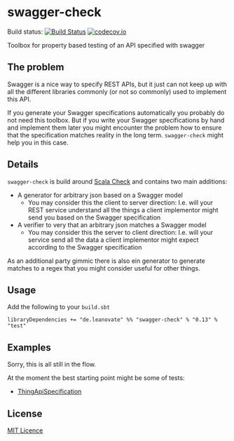 # swagger-check

Build status: [![Build Status](https://travis-ci.org/leanovate/swagger-check.svg?branch=master)](https://travis-ci.org/leanovate/swagger-check) [![codecov.io](https://codecov.io/github/leanovate/play-etcd-client/coverage.svg?branch=master)](https://codecov.io/github/leanovate/swagger-check?branch=master)

Toolbox for property based testing of an API specified with swagger

## The problem

Swagger is a nice way to specify REST APIs, but it just can not keep up with all
the different libraries commonly (or not so commonly) used to implement this API.

If you generate your Swagger specifications automatically you probably do not need
this toolbox. But if you write your Swagger specifications by hand and implement
them later you might encounter the problem how to ensure that the specification
matches reality in the long term. `swagger-check` might help you in this case.

## Details

`swagger-check` is build around [Scala Check](https://www.scalacheck.org/) and contains two main additions:

* A generator for arbitrary json based on a Swagger model
    * You may consider this the client to server direction: I.e. will your REST service understand all the things a client implementor might send you based on the Swagger specification
* A verifier to very that an arbitrary json matches a Swagger model 
    * You may consider this the server to client direction: I.e. will your service send all the data a client implementor might expect according to the Swagger specification

As an additional party gimmic there is also ein generator to generate matches to a regex that you might consider useful for other things.

## Usage

Add the following to your `build.sbt`

```
libraryDependencies += "de.leanovate" %% "swagger-check" % "0.13" % "test"
```

## Examples

Sorry, this is all still in the flow.

At the moment the best starting point might be some of tests:

* [ThingApiSpecification](src/test/scala/de/leanovate/swaggercheck/ThingApiSpecification.scala)

## License

[MIT Licence](http://opensource.org/licenses/MIT)
